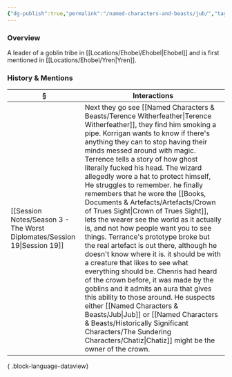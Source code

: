 ```yaml
---
{"dg-publish":true,"permalink":"/named-characters-and-beasts/jub/","tags":["NPC"],"updated":"2025-06-10T19:10:58.403+01:00"}
---
```



### Overview
A leader of a goblin tribe in [[Locations/Ehobel/Ehobel\|Ehobel]] and is first mentioned in [[Locations/Ehobel/Yren\|Yren]].

### History & Mentions
| §                                                                           | Interactions                                                                                                                                                                                                                                                                                                                                                                                                                                                                                                                                                                                                                                                                                                                                                                                                                                                                          |
| --------------------------------------------------------------------------- | ------------------------------------------------------------------------------------------------------------------------------------------------------------------------------------------------------------------------------------------------------------------------------------------------------------------------------------------------------------------------------------------------------------------------------------------------------------------------------------------------------------------------------------------------------------------------------------------------------------------------------------------------------------------------------------------------------------------------------------------------------------------------------------------------------------------------------------------------------------------------------------- |
| [[Session Notes/Season 3 - The Worst Diplomates/Session 19\|Session 19]] | Next they go see [[Named Characters & Beasts/Terence Witherfeather\|Terence Witherfeather]], they find him smoking a pipe. Korrigan wants to know if there's anything they can to stop having their minds messed around with magic. Terrence tells a story of how ghost literally fucked his head. The wizard allegedly wore a hat to protect himself, He struggles to remember. he finally remembers that he wore the [[Books, Documents & Artefacts/Artefacts/Crown of Trues Sight\|Crown of Trues Sight]], lets the wearer see the world as it actually is, and not how people want you to see things. Terrance's prototype broke but the real artefact is out there, although he doesn't know where it is. it should be with a creature that likes to see what everything should be. Chenris had heard of the crown before, it was made by the goblins and it admits an aura that gives this ability to those around. He suspects either [[Named Characters & Beasts/Jub\|Jub]] or [[Named Characters & Beasts/Historically Significant  Characters/The Sundering Characters/Chatiz\|Chatiz]] might be the owner of the crown. |

{ .block-language-dataview}